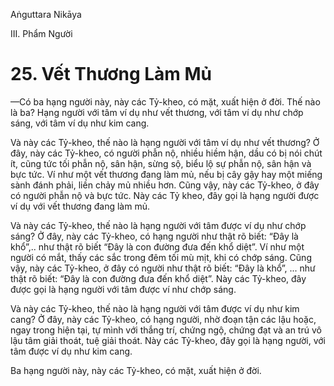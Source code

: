 Aṅguttara Nikāya

III. Phẩm Người

# 25. Vết Thương Làm Mủ

—Có ba hạng người này, này các Tỷ-kheo, có mặt, xuất hiện ở đời. Thế nào là ba? Hạng người với tâm ví dụ như vết thương, với tâm ví dụ như chớp sáng, với tâm ví dụ như kim cang.

Và này các Tỷ-kheo, thế nào là hạng người với tâm ví dụ như vết thương? Ở đây, này các Tỷ-kheo, có người phẫn nộ, nhiều hiềm hận, dầu có bị nói chút ít, cũng tức tối phẫn nộ, sân hận, sừng sộ, biểu lộ sự phẫn nộ, sân hận và bực tức. Ví như một vết thương đang làm mủ, nếu bị cây gậy hay một miếng sành đánh phải, liền chảy mủ nhiều hơn. Cũng vậy, này các Tỷ-kheo, ở đây có người phẫn nộ và bực tức. Này các Tỷ kheo, đây gọi là hạng người được ví dụ với vết thương đang làm mủ.

Và này các Tỷ-kheo, thế nào là hạng người với tâm được ví dụ như chớp sáng? Ở đây, này các Tỷ-kheo, có hạng người như thật rõ biết: “Ðây là khổ”,.. như thật rõ biết “Ðây là con đường đưa đến khổ diệt”. Ví như một người có mắt, thấy các sắc trong đêm tối mù mịt, khi có chớp sáng. Cũng vậy, này các Tỷ-kheo, ở đây có người như thật rõ biết: “Ðây là khổ”, ... như thật rõ biết: “Ðây là con đường đưa đến khổ diệt”. Này các Tỷ-kheo, đây được gọi là hạng người với tâm được ví như chớp sáng.

Và này các Tỷ-kheo, thế nào là hạng người với tâm được ví dụ như kim cang? Ở đây, này các Tỷ-kheo, có hạng người, nhờ đoạn tận các lậu hoặc, ngay trong hiện tại, tự mình với thắng trí, chứng ngộ, chứng đạt và an trú vô lậu tâm giải thoát, tuệ giải thoát. Này các Tỷ-kheo, đây gọi là hạng người, với tâm được ví dụ như kim cang.

Ba hạng người này, này các Tỷ-kheo, có mặt, xuất hiện ở đời.

